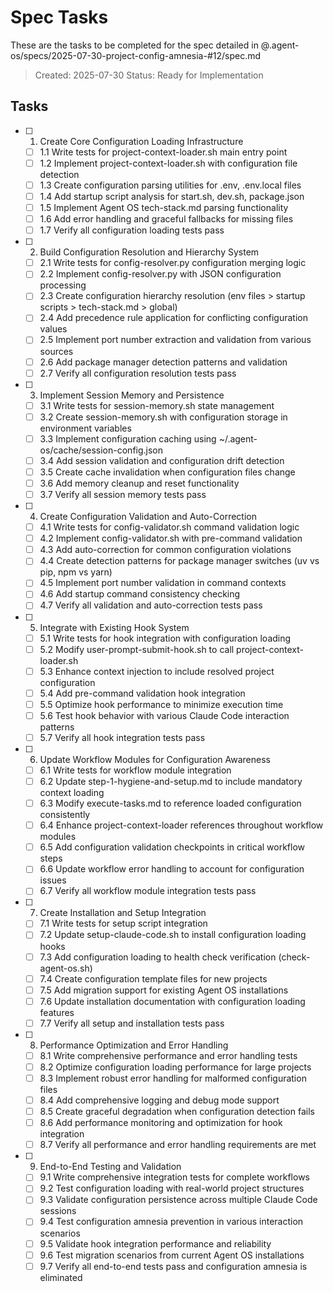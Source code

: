 # Spec Tasks

These are the tasks to be completed for the spec detailed in @.agent-os/specs/2025-07-30-project-config-amnesia-#12/spec.md

> Created: 2025-07-30
> Status: Ready for Implementation

## Tasks

- [ ] 1. Create Core Configuration Loading Infrastructure
  - [ ] 1.1 Write tests for project-context-loader.sh main entry point
  - [ ] 1.2 Implement project-context-loader.sh with configuration file detection
  - [ ] 1.3 Create configuration parsing utilities for .env, .env.local files
  - [ ] 1.4 Add startup script analysis for start.sh, dev.sh, package.json
  - [ ] 1.5 Implement Agent OS tech-stack.md parsing functionality
  - [ ] 1.6 Add error handling and graceful fallbacks for missing files
  - [ ] 1.7 Verify all configuration loading tests pass

- [ ] 2. Build Configuration Resolution and Hierarchy System
  - [ ] 2.1 Write tests for config-resolver.py configuration merging logic
  - [ ] 2.2 Implement config-resolver.py with JSON configuration processing
  - [ ] 2.3 Create configuration hierarchy resolution (env files > startup scripts > tech-stack.md > global)
  - [ ] 2.4 Add precedence rule application for conflicting configuration values
  - [ ] 2.5 Implement port number extraction and validation from various sources
  - [ ] 2.6 Add package manager detection patterns and validation
  - [ ] 2.7 Verify all configuration resolution tests pass

- [ ] 3. Implement Session Memory and Persistence
  - [ ] 3.1 Write tests for session-memory.sh state management
  - [ ] 3.2 Create session-memory.sh with configuration storage in environment variables
  - [ ] 3.3 Implement configuration caching using ~/.agent-os/cache/session-config.json
  - [ ] 3.4 Add session validation and configuration drift detection
  - [ ] 3.5 Create cache invalidation when configuration files change
  - [ ] 3.6 Add memory cleanup and reset functionality
  - [ ] 3.7 Verify all session memory tests pass

- [ ] 4. Create Configuration Validation and Auto-Correction
  - [ ] 4.1 Write tests for config-validator.sh command validation logic
  - [ ] 4.2 Implement config-validator.sh with pre-command validation
  - [ ] 4.3 Add auto-correction for common configuration violations
  - [ ] 4.4 Create detection patterns for package manager switches (uv vs pip, npm vs yarn)
  - [ ] 4.5 Implement port number validation in command contexts
  - [ ] 4.6 Add startup command consistency checking
  - [ ] 4.7 Verify all validation and auto-correction tests pass

- [ ] 5. Integrate with Existing Hook System
  - [ ] 5.1 Write tests for hook integration with configuration loading
  - [ ] 5.2 Modify user-prompt-submit-hook.sh to call project-context-loader.sh
  - [ ] 5.3 Enhance context injection to include resolved project configuration
  - [ ] 5.4 Add pre-command validation hook integration
  - [ ] 5.5 Optimize hook performance to minimize execution time
  - [ ] 5.6 Test hook behavior with various Claude Code interaction patterns
  - [ ] 5.7 Verify all hook integration tests pass

- [ ] 6. Update Workflow Modules for Configuration Awareness
  - [ ] 6.1 Write tests for workflow module integration
  - [ ] 6.2 Update step-1-hygiene-and-setup.md to include mandatory context loading
  - [ ] 6.3 Modify execute-tasks.md to reference loaded configuration consistently
  - [ ] 6.4 Enhance project-context-loader references throughout workflow modules
  - [ ] 6.5 Add configuration validation checkpoints in critical workflow steps
  - [ ] 6.6 Update workflow error handling to account for configuration issues
  - [ ] 6.7 Verify all workflow module integration tests pass

- [ ] 7. Create Installation and Setup Integration
  - [ ] 7.1 Write tests for setup script integration
  - [ ] 7.2 Update setup-claude-code.sh to install configuration loading hooks
  - [ ] 7.3 Add configuration loading to health check verification (check-agent-os.sh)
  - [ ] 7.4 Create configuration template files for new projects
  - [ ] 7.5 Add migration support for existing Agent OS installations
  - [ ] 7.6 Update installation documentation with configuration loading features
  - [ ] 7.7 Verify all setup and installation tests pass

- [ ] 8. Performance Optimization and Error Handling
  - [ ] 8.1 Write comprehensive performance and error handling tests
  - [ ] 8.2 Optimize configuration loading performance for large projects
  - [ ] 8.3 Implement robust error handling for malformed configuration files
  - [ ] 8.4 Add comprehensive logging and debug mode support
  - [ ] 8.5 Create graceful degradation when configuration detection fails
  - [ ] 8.6 Add performance monitoring and optimization for hook integration
  - [ ] 8.7 Verify all performance and error handling requirements are met

- [ ] 9. End-to-End Testing and Validation
  - [ ] 9.1 Write comprehensive integration tests for complete workflows
  - [ ] 9.2 Test configuration loading with real-world project structures
  - [ ] 9.3 Validate configuration persistence across multiple Claude Code sessions
  - [ ] 9.4 Test configuration amnesia prevention in various interaction scenarios
  - [ ] 9.5 Validate hook integration performance and reliability
  - [ ] 9.6 Test migration scenarios from current Agent OS installations
  - [ ] 9.7 Verify all end-to-end tests pass and configuration amnesia is eliminated